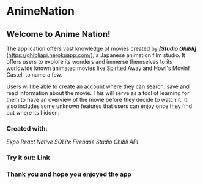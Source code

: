 # **AnimeNation**

## Welcome to Anime Nation!

The application offers vast knowledge of movies created by **_[Studio Ghibli]_**(https://ghibliapi.herokuapp.com/),
a Japanese animation film studio. It offers users to explore its wonders and immerse themselves
to its worldwide known animated movies like Spirited Away and Howl's Movinf Castel, to name a few.

Users will be able to create an account where they can search, save and read information about the
movie. This will serve as a tool of learning for them to have an overview of the movie before they decide to watch it.
It also includes some unknown features that users can enjoy once they find out where its hidden.

### Created with:

_Expo_
_React Native_
_SQLite_
_Firebase_
_Studio Ghibli API_

### Try it out: Link

### Thank you and hope you enjoyed the app
